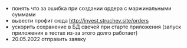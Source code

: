 - понять что за ошибка при создании ордера с маржинальными суммами
- вывести профит сюда http://invest.struchev.site/orders
- ускорить сохранение в БД свечей при старте приложения (запуск приложения в тестах из-за этого долго работает)
- 20.05.2022 отправить заявку